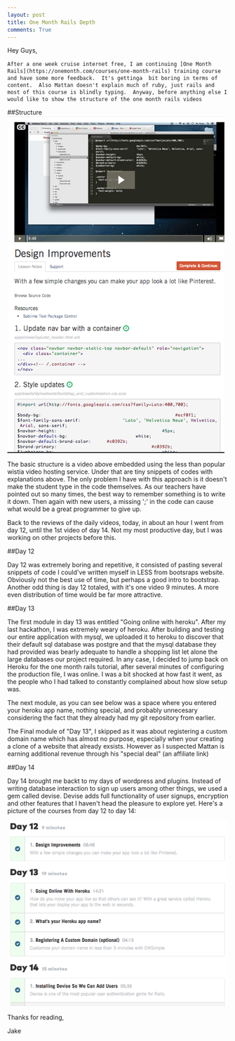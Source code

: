 ```yaml
---
layout: post
title: One Month Rails Depth
comments: True
---
```

Hey Guys,

	After a one week cruise internet free, I am continuing [One Month Rails](https://onemonth.com/courses/one-month-rails) training course and have some more feedback.  It's gettinga  bit boring in terms of content.  Also Mattan doesn't explain much of ruby, just rails and most of this course is blindly typing.  Anyway, before anything else I would like to show the structure of the one month rails videos
##Structure
<img border="0" src="/Photos/oms.png" alt="A look inside a video">

The basic structure is a video above embedded using the less than popular wistia video hosting service.  Under that are tiny snippets of codes with explanations above.  The only problem I have with this approach is it doesn't make the student type in the code themselves.  As our teachers have pointed out so many times, the best way to remember something is to write it down.  Then again with new users, a missing ';' in the code can cause what would be a great programmer to give up.

Back to the reviews of the daily videos, today, in about an hour I went from day 12, until the 1st video of day 14.  Not my most productive day, but I was working on other projects before this.  

##Day 12

Day 12 was extremely boring and repetitive, it consisted of pasting several snippets of code I could've written myself in LESS from bootsraps website. Obviously not the best use of time, but perhaps a good intro to bootstrap.  Another odd thing is day 12 totaled, with it's one video 9 minutes.  A more even distribution of time would be far more attractive.

##Day 13

The first module in day 13 was entitled "Going online with heroku".  After my last hackathon, I was extremely weary of heroku.  After building and testing our entire application with mysql, we uploaded it to heroku to discover that their default sql database was postgre and that the mysql database they had provided was bearly adequate to handle a shopping list let alone the large databases our project required.  In any case, I decided to jump back on Heroku for the one month rails tutorial, after several minutes of configuring the production file, I was online.  I was a bit shocked at how fast it went, as the people who I had talked to constantly complained about how slow setup was.

The next module, as you can see below was a space where you entered your heroku app name, nothing special, and probably unnecesary considering the fact that they already had my git repository from earlier.

The Final module of "Day 13", I skipped as it was about registering a custom domain name which has almost no purpose, especially when your creating a clone of a website that already exsists.  However as I suspected Mattan is earning additional revenue through his "special deal" (an affiliate link)

##Day 14

Day 14 brought me backt to my days of wordpress and plugins.  Instead of writing database interaction to sign up users among other things, we used a gem called devise.  Devise adds full functionality of user signups, encryption and other features that I haven't head the pleasure to explore yet.  Here's a picture of the courses from day 12 to day 14:

<img border="0" src="/Photos/day12-14.png" alt="Days 12-14 of One Month Rails">

Thanks for reading,

Jake

